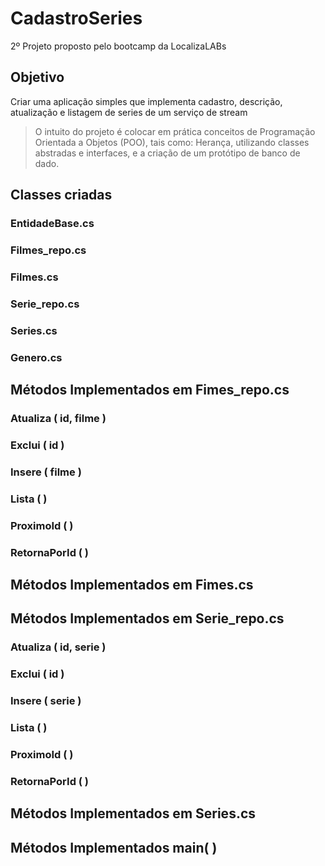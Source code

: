 # CadastroSeries

   2º Projeto proposto pelo bootcamp da LocalizaLABs
   
## Objetivo

   Criar uma aplicação simples que implementa cadastro, descrição, atualização e listagem de series de um serviço de stream
>O intuito do projeto é colocar em prática conceitos de Programação Orientada a Objetos (POO), tais como:  Herança, utilizando classes abstradas e interfaces, e a criação de um protótipo de banco de dado.

## Classes criadas

### EntidadeBase.cs

### Filmes_repo.cs

### Filmes.cs

### Serie_repo.cs

### Series.cs

### Genero.cs

## Métodos Implementados em Fimes_repo.cs

### Atualiza ( id, filme )

### Exclui ( id )

### Insere ( filme )

### Lista ( )

### ProximoId ( )

### RetornaPorId ( )

## Métodos Implementados em Fimes.cs

## Métodos Implementados em Serie_repo.cs

### Atualiza ( id, serie )

### Exclui ( id )

### Insere ( serie )

### Lista ( )

### ProximoId ( )

### RetornaPorId ( )

## Métodos Implementados em Series.cs

## Métodos Implementados main( )
